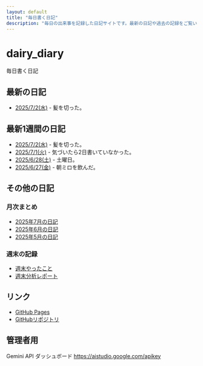 ```yaml
---
layout: default
title: "毎日書く日記"
description: "毎日の出来事を記録した日記サイトです。最新の日記や過去の記録をご覧いただけます。"
---
```


# dairy_diary

毎日書く日記

## 最新の日記

- [2025/7/2(水)](diary/2025/07/20250702.md) - 髪を切った。

## 最新1週間の日記

- [2025/7/2(水)](diary/2025/07/20250702.md) - 髪を切った。
- [2025/7/1(火)](diary/2025/07/20250701.md) - 気づいたら2日書いていなかった。
- [2025/6/28(土)](diary/2025/06/20250628.md) - 土曜日。
- [2025/6/27(金)](diary/2025/06/20250627.md) - 朝ミロを飲んだ。

## その他の日記

### 月次まとめ

- [2025年7月の日記](diary/2025/monthly/202507.md)
- [2025年6月の日記](diary/2025/monthly/202506.md)
- [2025年5月の日記](diary/2025/monthly/202505.md)

### 週末の記録

- [週末やったこと](diary/2025/weekend/weekend_diary.md)
- [週末分析レポート](diary/2025/weekend/analysis_report.md)

## リンク

- [GitHub Pages](https://hika-pan.github.io/daily_diary/)
- [GitHubリポジトリ](https://github.com/hika-pan/daily_diary)

## 管理者用

Gemini API ダッシュボード <https://aistudio.google.com/apikey>
